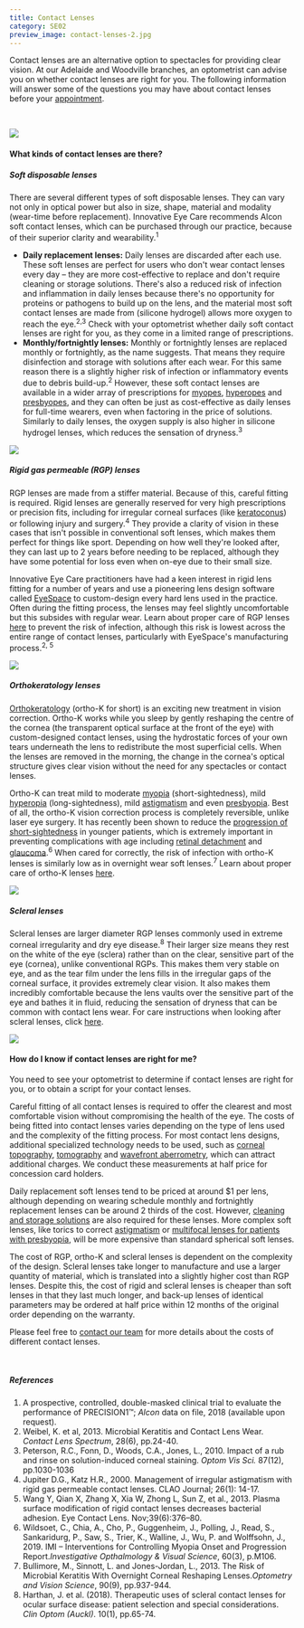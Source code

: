 ```yaml
---
title: Contact Lenses
category: SE02
preview_image: contact-lenses-2.jpg
---
```

<div class="employee-heading">
<p><p>Contact lenses are an alternative option to spectacles for providing clear vision. At our Adelaide and Woodville branches, an optometrist can advise you on whether contact lenses are right for you. The following information will answer some of the questions you may have about contact lenses before your <a href="/what-we-do/eye-exam">appointment</a>.</p></div>

<br>

![](/uploads/lenses.jpg)

#### What kinds of contact lenses are there?

##### Soft disposable lenses

There are several different types of soft disposable lenses. They can vary not only in optical power but also in size, shape, material and modality (wear-time before replacement). Innovative Eye Care recommends Alcon soft contact lenses, which can be purchased through our practice, because of their superior clarity and wearability.<sup>1</sup>

* **Daily replacement lenses:** Daily lenses are discarded after each use. These soft lenses are perfect for users who don't wear contact lenses every day – they are more cost-effective to replace and don't require cleaning or storage solutions. There's also a reduced risk of infection and inflammation in daily lenses because there's no opportunity for proteins or pathogens to build up on the lens, and the material most soft contact lenses are made from (silicone hydrogel) allows more oxygen to reach the eye.<sup>2,3</sup> Check with your optometrist whether daily soft contact lenses are right for you, as they come in a limited range of prescriptions.
* **Monthly/fortnightly lenses:** Monthly or fortnightly lenses are replaced monthly or fortnightly, as the name suggests. That means they require disinfection and storage with solutions after each wear. For this same reason there is a slightly higher risk of infection or inflammatory events due to debris build-up.<sup>2</sup> However, these soft contact lenses are available in a wider array of prescriptions for [myopes](https://www.innovativeeyecare.com.au/what-we-do/myopia), [hyperopes](https://www.innovativeeyecare.com.au/what-we-do/hyperopia) and [presbyopes](https://www.innovativeeyecare.com.au/what-we-do/presbyopia), and they can often be just as cost-effective as daily lenses for full-time wearers, even when factoring in the price of solutions. Similarly to daily lenses, the oxygen supply is also higher in silicone hydrogel lenses, which reduces the sensation of dryness.<sup>3</sup>

![](/uploads/contact-lenses-2.jpg)

##### Rigid gas permeable (RGP) lenses

RGP lenses are made from a stiffer material. Because of this, careful fitting is required. Rigid lenses are generally reserved for very high prescriptions or precision fits, including for irregular corneal surfaces (like [keratoconus](https://www.innovativeeyecare.com.au/what-we-do/keratoconus)) or following injury and surgery.<sup>4</sup> They provide a clarity of vision in these cases that isn't possible in conventional soft lenses, which makes them perfect for things like sport. Depending on how well they're looked after, they can last up to 2 years before needing to be replaced, although they have some potential for loss even when on-eye due to their small size. 

Innovative Eye Care practitioners have had a keen interest in rigid lens fitting for a number of years and use a pioneering lens design software called [EyeSpace](https://www.eyespacelenses.com/) to custom-design every hard lens used in the practice. Often during the fitting process, the lenses may feel slightly uncomfortable but this subsides with regular wear. Learn about proper care of RGP lenses [here](/patient-resources/care-of-gas-permeable-lenses) to prevent the risk of infection, although this risk is lowest across the entire range of contact lenses, particularly with EyeSpace's manufacturing process.<sup>2, 5</sup>

![](/uploads/rgp-lenses.jpg)

##### Orthokeratology lenses

[Orthokeratology](/what-we-do/orthokeratology-corneal-reshaping) (ortho-K for short) is an exciting new treatment in vision correction. Ortho-K works while you sleep by gently reshaping the centre of the cornea (the transparent optical surface at the front of the eye) with custom-designed contact lenses, using the hydrostatic forces of your own tears underneath the lens to redistribute the most superficial cells. When the lenses are removed in the morning, the change in the cornea's optical structure gives clear vision without the need for any spectacles or contact lenses.

Ortho-K can treat mild to moderate [myopia](/what-we-do/myopia) (short-sightedness), mild [hyperopia](/what-we-do/hyperopia) (long-sightedness), mild [astigmatism](/what-we-do/astigmatism) and even [presbyopia](/what-we-do/presbyopia). Best of all, the ortho-K vision correction process is completely reversible, unlike laser eye surgery. It has recently been shown to reduce the [progression of short-sightedness](https://www.innovativeeyecare.com.au/what-we-do/myopia-control) in younger patients, which is extremely important in preventing complications with age including [retinal detachment](https://www.innovativeeyecare.com.au/what-we-do/flashes-floaters-retinal-tear-detachment) and [glaucoma](https://www.innovativeeyecare.com.au/what-we-do/glaucoma).<sup>6</sup> When cared for correctly, the risk of infection with ortho-K lenses is similarly low as in overnight wear soft lenses.<sup>7</sup> Learn about proper care of ortho-K lenses [here](/patient-resources/care-of-orthokeratology-lenses). 

![](/uploads/ortho-k-toric.jpg)

##### Scleral lenses

Scleral lenses are larger diameter RGP lenses commonly used in extreme corneal irregularity and dry eye disease.<sup>8</sup> Their larger size means they rest on the white of the eye (sclera) rather than on the clear, sensitive part of the eye (cornea), unlike conventional RGPs. This makes them very stable on eye, and as the tear film under the lens fills in the irregular gaps of the corneal surface, it provides extremely clear vision. It also makes them incredibly comfortable because the lens vaults over the sensitive part of the eye and bathes it in fluid, reducing the sensation of dryness that can be common with contact lens wear. For care instructions when looking after scleral lenses, click [here](/patient-resources/care-of-scleral-lenses). 

![](/uploads/scleral-insertion.jpg)

#### How do I know if contact lenses are right for me?

You need to see your optometrist to determine if contact lenses are right for you, or to obtain a script for your contact lenses.  

Careful fitting of all contact lenses is required to offer the clearest and most comfortable vision without compromising the health of the eye. The costs of being fitted into contact lenses varies depending on the type of lens used and the complexity of the fitting process. For most contact lens designs, additional specialized technology needs to be used, such as [corneal topography](/what-we-do/corneal-topography), [tomography](https://www.innovativeeyecare.com.au/what-we-do/corneal-tomography) and [wavefront aberrometry](https://www.innovativeeyecare.com.au/what-we-do/wavefront-aberrometry), which can attract additional charges. We conduct these measurements at half price for concession card holders.

Daily replacement soft lenses tend to be priced at around $1 per lens, although depending on wearing schedule monthly and fortnightly replacement lenses can be around 2 thirds of the cost. However, [cleaning and storage solutions](https://eyesolutions.com.au/) are also required for these lenses. More complex soft lenses, like torics to correct [astigmatism](https://www.innovativeeyecare.com.au/what-we-do/astigmatism) or [multifocal lenses for patients with presbyopia](/what-we-do/contact-lenses-for-presbyopia), will be more expensive than standard spherical soft lenses.

The cost of RGP, ortho-K and scleral lenses is dependent on the complexity of the design. Scleral lenses take longer to manufacture and use a larger quantity of material, which is translated into a slightly higher cost than RGP lenses. Despite this, the cost of rigid and scleral lenses is cheaper than soft lenses in that they last much longer, and back-up lenses of identical parameters may be ordered at half price within 12 months of the original order depending on the warranty.

Please feel free to [contact our team](/contact) for more details about the costs of different contact lenses.

<br>

##### References

1. A prospective, controlled, double-masked clinical trial to evaluate the performance of PRECISION1™; *Alcon* data on file, 2018 (available upon request).
2. Weibel, K. et al, 2013. Microbial Keratitis and Contact Lens Wear. *Contact Lens Spectrum*, 28(6), pp.24-40.
3. Peterson, R.C., Fonn, D., Woods, C.A., Jones, L., 2010. Impact of a rub and rinse on solution-induced corneal staining. *Optom Vis Sci.* 87(12), pp.1030-1036
4. Jupiter D.G., Katz H.R., 2000. Management of irregular astigmatism with rigid gas permeable contact lenses. CLAO Journal; 26(1): 14-17.
5. Wang Y, Qian X, Zhang X, Xia W, Zhong L, Sun Z, et al., 2013. Plasma surface modification of rigid contact lenses decreases bacterial adhesion. Eye Contact Lens. Nov;39(6):376–80.
6. Wildsoet, C., Chia, A., Cho, P., Guggenheim, J., Polling, J., Read, S., Sankaridurg, P., Saw, S., Trier, K., Walline, J., Wu, P. and Wolffsohn, J., 2019. IMI – Interventions for Controlling Myopia Onset and Progression Report.*Investigative Opthalmology & Visual Science*, 60(3), p.M106.
7. Bullimore, M., Sinnott, L. and Jones-Jordan, L., 2013. The Risk of Microbial Keratitis With Overnight Corneal Reshaping Lenses.*Optometry and Vision Science*, 90(9), pp.937-944.
8. Harthan, J. et al. (2018). Therapeutic uses of scleral contact lenses for ocular surface disease: patient selection and special considerations. *Clin Optom (Auckl)*. 10(1), pp.65-74.